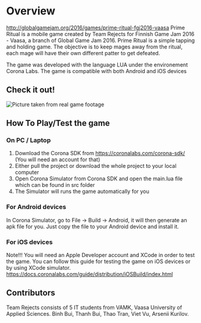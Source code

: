 Overview
============
http://globalgamejam.org/2016/games/prime-ritual-fgj2016-vaasa
Prime Ritual is a mobile game created by Team Rejects for Finnish Game Jam 2016 - Vaasa, a branch of Global Game Jam 2016. Prime Ritual is a simple tapping and holding game. The objective is to keep mages away from the ritual, each mage will have their own different patter to get defeated.

The game was developed with the language LUA under the environement Corona Labs. 
The game is compatible with both Android and iOS devices

## Check it out!

![Picture taken from real game footage](https://github.com/binhbui411/Prime-Ritual--Team-Rejects-FGJ2016/blob/master/press/screenshot.png)

## How To Play/Test the game

### On PC / Laptop

1. Download the Corona SDK from https://coronalabs.com/corona-sdk/ (You will need an account for that)
2. Either pull the project or download the whole project to your local computer
3. Open Corona Simulator from Corona SDK and open the main.lua file which can be found in src folder
4. The Simulator will runs the game automatically for you

### For Android devices

In Corona Simulator, go to File -> Build -> Android, it will then generate an apk file for you. Just copy the file to your Android device and install it.

### For iOS devices

Note!!! You will need an Apple Developer account and XCode in order to test the game. 
You can follow this guide for testing the game on iOS devices or by using XCode simulator.
https://docs.coronalabs.com/guide/distribution/iOSBuild/index.html

## Contributors

Team Rejects consists of 5 IT students from VAMK, Vaasa University of Applied Sciences.
Binh Bui, Thanh Bui, Thao Tran, Viet Vu, Arsenii Kurilov.

